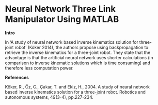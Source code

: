 # Neural Network Three Link Manipulator Using MATLAB
<strong>Intro</strong>

In ‘A study of neural network based inverse kinematics solution for three-joint robot’ (Köker 2014), the authors propose using backpropagation to retrieve the inverse kinematics for a three-joint robot. They state that the advantage is that the artificial neural network uses shorter calculations (in comparison to inverse kinematic solutions which is time consuming) and therefore less computation power.

<strong>References</strong>

Köker, R., Öz, C., Çakar, T. and Ekiz, H., 2004. A study of neural network based inverse kinematics
solution for a three-joint robot. Robotics and autonomous systems, 49(3-4), pp.227-234.